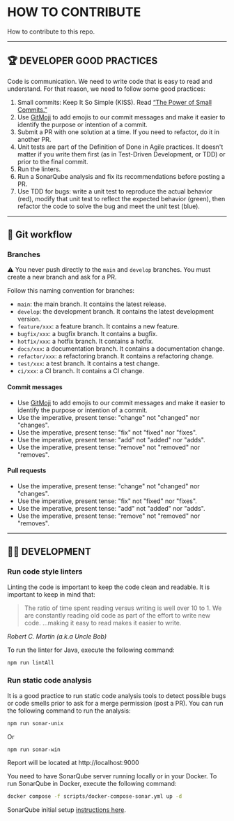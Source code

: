 # HOW TO CONTRIBUTE

How to contribute to this repo.

---

## 🏆 DEVELOPER GOOD PRACTICES

Code is communication. We need to write code that is easy to read and
understand. For that reason, we need to follow some good practices:

1. Small commits: Keep It So Simple (KISS).
   Read [“The Power of Small Commits.”](https://levelup.gitconnected.com/the-power-of-working-in-small-commits-8bae57ecfbda)
2. Use [GitMoji](https://gitmoji.dev/)  to add emojis to our commit messages and
   make it easier to identify the purpose or intention of a commit.
3. Submit a PR with one solution at a time. If you need to refactor, do it in
   another PR.
4. Unit tests are part of the Definition of Done in Agile practices. It doesn't
   matter if
   you write
   them first (as in Test-Driven Development, or TDD) or prior to the final
   commit.
5. Run the linters.
6. Run a SonarQube analysis and fix its recommendations before posting a PR.
7. Use TDD for bugs: write a unit test to reproduce the actual behavior (red),
   modify that unit test to reflect the expected behavior (green), then refactor
   the code to solve the bug and meet the unit test (blue).

---

## 📝 Git workflow

### Branches

⚠️ You never push directly to the `main` and `develop` branches. You must create
a new branch and ask for a PR.

Follow this naming convention for branches:

* `main`: the main branch. It contains the latest release.
* `develop`: the development branch. It contains the latest development version.
* `feature/xxx`: a feature branch. It contains a new feature.
* `bugfix/xxx`: a bugfix branch. It contains a bugfix.
* `hotfix/xxx`: a hotfix branch. It contains a hotfix.
* `docs/xxx`: a documentation branch. It contains a documentation change.
* `refactor/xxx`: a refactoring branch. It contains a refactoring change.
* `test/xxx`: a test branch. It contains a test change.
* `ci/xxx`: a CI branch. It contains a CI change.

#### Commit messages

* Use [GitMoji](https://gitmoji.dev/)  to add emojis to our commit messages and
  make it easier to identify the purpose or intention of a commit.
* Use the imperative, present tense: "change" not "changed" nor "changes".
* Use the imperative, present tense: "fix" not "fixed" nor "fixes".
* Use the imperative, present tense: "add" not "added" nor "adds".
* Use the imperative, present tense: "remove" not "removed" nor "removes".

#### Pull requests

* Use the imperative, present tense: "change" not "changed" nor "changes".
* Use the imperative, present tense: "fix" not "fixed" nor "fixes".
* Use the imperative, present tense: "add" not "added" nor "adds".
* Use the imperative, present tense: "remove" not "removed" nor "removes".

---

## 👩‍💻 DEVELOPMENT

### Run code style linters

Linting the code is important to keep the code clean and readable. It is
important to keep in mind that:

> The ratio of time spent reading versus writing is well over 10 to 1. We are
> constantly reading old code as part of the effort to write new code. …making
> it
> easy to read makes it easier to write.

_Robert C. Martin (a.k.a Uncle Bob)_

To run the linter for Java, execute the following command:

````bash
npm run lintAll
````

### Run static code analysis

It is a good practice to run static code analysis tools to detect possible bugs
or code smells prior to ask for a merge permission (post a PR). You can run the
following command to run the analysis:

```bash
npm run sonar-unix
```
Or
```bash
npm run sonar-win
```

Report will be located at http://localhost:9000

You need to have SonarQube server running locally or in your Docker.
To run SonarQube in Docker, execute the following command:

```bash
docker compose -f scripts/docker-compose-sonar.yml up -d
```

SonarQube initial
setup [instructions here](https://blankfactor.atlassian.net/wiki/spaces/Marqueta/pages/614793231/Developer+s+best+practices#%F0%9F%91%A8%E2%80%8D%F0%9F%92%BB-STATIC-CODE-ANALYSIS-WITH-SONARQUBE).
